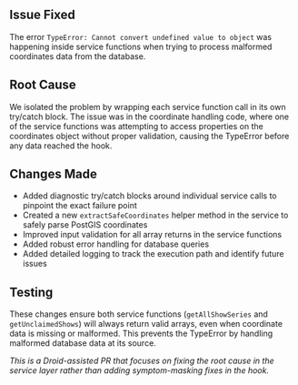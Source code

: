 ## Issue Fixed
The error `TypeError: Cannot convert undefined value to object` was happening inside service functions when trying to process malformed coordinates data from the database.

## Root Cause
We isolated the problem by wrapping each service function call in its own try/catch block. The issue was in the coordinate handling code, where one of the service functions was attempting to access properties on the coordinates object without proper validation, causing the TypeError before any data reached the hook.

## Changes Made
- Added diagnostic try/catch blocks around individual service calls to pinpoint the exact failure point
- Created a new `extractSafeCoordinates` helper method in the service to safely parse PostGIS coordinates
- Improved input validation for all array returns in the service functions
- Added robust error handling for database queries
- Added detailed logging to track the execution path and identify future issues

## Testing
These changes ensure both service functions (`getAllShowSeries` and `getUnclaimedShows`) will always return valid arrays, even when coordinate data is missing or malformed. This prevents the TypeError by handling malformed database data at its source.

*This is a Droid-assisted PR that focuses on fixing the root cause in the service layer rather than adding symptom-masking fixes in the hook.*

